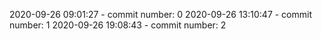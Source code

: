 2020-09-26 09:01:27 - commit number: 0
2020-09-26 13:10:47 - commit number: 1
2020-09-26 19:08:43 - commit number: 2
